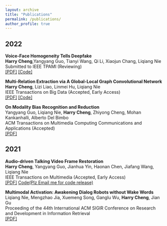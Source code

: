 ```yaml
---
layout: archive
title: "Publications"
permalink: /publications/
author_profile: true
---
```


<!-- {% if author.googlescholar %}
  You can also find my articles on <u><a href="{{author.googlescholar}}">my Google Scholar profile</a>.</u>
{% endif %}

{% include base_path %} -->

<!-- {% for post in site.publications reversed %}
  {% include archive-single.html %}
{% endfor %} -->

## 2022
**Voice-Face Homogeneity Tells Deepfake**<br />
**Harry Cheng**,Yangyang Guo, Tianyi Wang, Qi Li, Xiaojun Chang, Liqiang Nie<br />
Submitted to IEEE TPAMI (Reviewing)<br />
[[PDF]](https://arxiv.org/abs/2203.02195)  [[Code]](https://github.com/xaCheng1996/VFD)<br />

**Multi-Relation Extraction via A Global-Local Graph Convolutional Network**<br />
**Harry Cheng**, Lizi Liao, Linmei Hu, Liqiang Nie<br />
IEEE Transactions on Big Data (Accepted, Early Access)<br />
[[PDF]](https://ieeexplore.ieee.org/document/9684942)  [[Code]](https://github.com/xaCheng1996/Code-for-GAME)<br />

**On Modality Bias Recognition and Reduction** <br />
Yangyang Guo, Liqiang Nie, **Harry Cheng**, Zhiyong Cheng, Mohan Kankanhalli, Alberto Del Bimbo <br />
ACM Transactions on Multimedia Computing Communications and Applications (Accepted) <br />
[[PDF]](https://arxiv.org/abs/2202.12690)

## 2021

**Audio-driven Talking Video Frame Restoration**<br />
**Harry Cheng**, Yangyang Guo, Jianhua Yin, Haonan Chen, Jiafang Wang, Liqiang Nie<br />
IEEE Transactions on Multimedia (Accepted, Early Access)<br />
[[PDF]](https://ieeexplore.ieee.org/document/9563268/)  [Code(Plz Email me for code release)](xacheng1996@gmail.com)<br />

**Multimodal Activation: Awakening Dialog Robots without Wake Words**<br />
Liqiang Nie, Mengzhao Jia, Xuemeng Song, Ganglu Wu, **Harry Cheng**, Jian Gu<br />
Proceeding of the 44th International ACM SIGIR Conference on Research and Development in Information Retrieval<br />
[[PDF]](https://dl.acm.org/doi/10.1145/3404835.3462964) <br />
